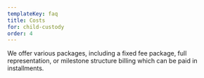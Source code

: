 ```yaml
---
templateKey: faq
title: Costs
for: child-custody
order: 4
---
```


We offer various packages, including a fixed fee package, full representation, or milestone structure billing which can be paid in installments.